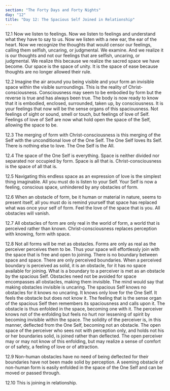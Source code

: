 ```yaml
---
section: "The Forty Days and Forty Nights"
day: "12"
title: "Day 12: The Spacious Self Joined in Relationship"
---
```


12.1 Now we listen to feelings. Now we listen to feelings and understand
what they have to say to us. Now we listen with a new ear, the ear of
the heart. Now we recognize the thoughts that would censor our feelings,
calling them selfish, uncaring, or judgmental. We examine. And we
realize it is our thoughts and not our feelings that are selfish,
uncaring, or judgmental. We realize this because we realize the sacred
space we have become. Our space is the space of unity. It is the space
of ease because thoughts are no longer allowed their rule. 

12.2 Imagine the air around you being visible and your form an invisible
space within the visible surroundings. This is the reality of
Christ-consciousness.  Consciousness may seem to be embodied by form but
the reverse is true and has always been true. The body is now ready to
know that it is embodied, enclosed, surrounded, taken up, by
consciousness. It is your feelings that now will be the sense organs of
this spaciousness. Not feelings of sight or sound, smell or touch, but
feelings of love of Self. Feelings of love of Self are now what hold
open the space of the Self, allowing the space to be. 

12.3 The merging of form with Christ-consciousness is this merging of
the Self with the unconditional love of the One Self. The One Self loves
Its Self. There is nothing else to love. The One Self is the All. 

12.4 The space of the One Self is everything. Space is neither divided
nor separated nor occupied by form.  Space is all that is.
Christ-consciousness is the space of all that is.

12.5 Navigating this endless space as an expression of love is the
simplest thing imaginable. All you must do is listen to your Self. Your
Self is now a feeling, conscious space, unhindered by any obstacles of
form. 

12.6 When an obstacle of form, be it human or material in nature, seems
to present itself, all you must do is remind yourself that space has
replaced what was once your self of form. Feel the love of the space
that is you. All obstacles will vanish. 

12.7 All obstacles of form are only real in the world of form, a world
that is perceived rather than known. Christ-consciousness replaces
perception with knowing, form with space. 

12.8 Not all forms will be met as obstacles. Forms are only as real as
the perceiver perceives them to be. Thus your space will effortlessly
join with the space that is free and open to joining. There is no
boundary between space and space. There are only perceived boundaries.
When a perceived boundary is perceived as solid, it is an obstacle, for
it has no space available for joining. What is a boundary to a perceiver
is met as an obstacle by the spacious Self. Obstacles need not be
avoided for space encompasses all obstacles, making them invisible. The
mind would say that making obstacles invisible is uncaring. The spacious
Self knows no obstacles for it knows no uncaring.  It knows only love
for the One Self. It feels the obstacle but does not know it. The
feeling that is the sense organ of the spacious Self then remembers its
spaciousness and calls upon it. The obstacle is thus enfolded in the
space, becoming one with it. The perceiver knows not of the enfolding
but feels no hurt nor lessening of spirit by becoming invisible within
the space. The solidity of the perceiver is, in this manner, deflected
from the One Self, becoming not an obstacle. The open space of the
perceiver who sees not with perception only, and holds not his or her
boundaries solid, is joined rather than deflected. The open perceiver
may or may not know of this enfolding, but may realize a sense of
comfort or of safety, a feeling of love or of attraction.

12.9 Non-human obstacles have no need of being deflected for their
boundaries have not been made solid by perception. A seeming obstacle of
non-human form is easily enfolded in the space of the One Self and can
be moved or passed through. 

12.10 This is joining in relationship.

